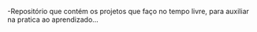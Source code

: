 -Repositório que contém os projetos que faço no tempo livre, para auxiliar na pratica ao aprendizado...
